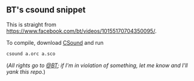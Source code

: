 ## BT's csound snippet

This is straight from  https://www.facebook.com/bt/videos/10155170704350095/.

To compile, download [CSound][1] and run

```sh
csound a.orc a.sco
```

(_All rights go to [@BT](https://twitter.com/bt); if I'm in violation of
something, let me know and I'll yank this repo._)

[1]: http://csound.com/download.html

